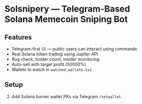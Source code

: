 # Solsnipery — Telegram-Based Solana Memecoin Sniping Bot

## Features
- Telegram-first UI — public users can interact using commands
- Real Solana token trading using Jupiter API
- Rug check, holder count, insider monitoring
- Auto-sell with target profit (50000%)
- Wallets to watch in `watched_wallets.txt`

## Setup

2. Add Solana burner wallet PKs via Telegram `/setwallet`.
